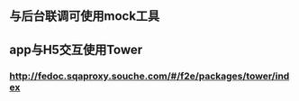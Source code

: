 ## 与后台联调可使用mock工具


## app与H5交互使用Tower

### http://fedoc.sqaproxy.souche.com/#/f2e/packages/tower/index

